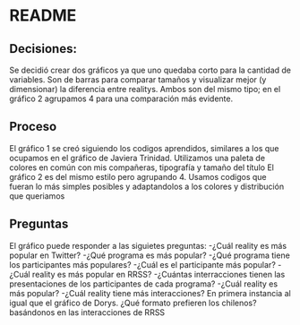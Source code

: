 # README
## Decisiones:
Se decidió crear dos gráficos ya que uno quedaba corto para la cantidad de variables. Son de barras para comparar tamaños y visualizar mejor (y dimensionar) la diferencia entre realitys. Ambos son del mismo tipo; en el gráfico 2 agrupamos 4 para una comparación más evidente.
## Proceso
El gráfico 1 se creó siguiendo los codigos aprendidos, similares a los que ocupamos en el gráfico de Javiera Trinidad. Utilizamos una paleta de colores en común con mis compañeras, tipografía y tamaño del título
El gráfico 2 es del mismo estilo pero agrupando 4. Usamos codigos que fueran lo más simples posibles y adaptandolos a los colores y distribución que queriamos 
## Preguntas 
El gráfico puede responder a las siguietes preguntas:
-¿Cuál reality es más popular en Twitter?
-¿Qué programa es más popular?
-¿Qué programa tiene los participantes más populares?
-¿Cuál es el participante más popular?
-¿Cuál reality es más popular en RRSS?
-¿Cuántas interracciones tienen las presentaciones de los participantes de cada programa?
-¿Cuál reality es más popular?
-¿Cuál reality tiene más interacciones?
En primera instancia al igual que el gráfico de Dorys. ¿Qué formato prefieren los chilenos? basándonos en las interacciones de RRSS
